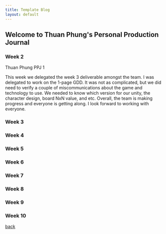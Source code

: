 ```yaml
---
title: Template Blog
layout: default
---
```


## Welcome to Thuan Phung's Personal Production Journal

### Week 2
Thuan Phung PPJ 1

This week we delegated the week 3 deliverable amongst the team. I was delegated to work on the 1-page GDD. It was not as complicated, but we did need to verify a couple of miscommunications about the game and technology to use. We needed to know which version for our unity, the character design, board NxN value, and etc. 
Overall, the team is making progress and everyone is getting along. I look forward to working with everyone.  

### Week 3

### Week 4

### Week 5

### Week 6

### Week 7

### Week 8

### Week 9

### Week 10

[back](Blogs.html)
